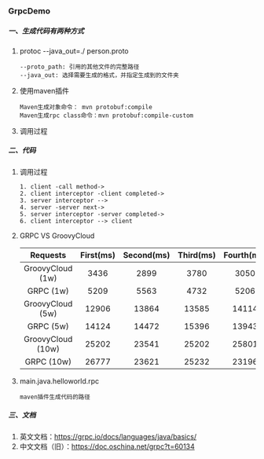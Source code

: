 ### GrpcDemo
##### 一、生成代码有两种方式
1. protoc --java_out=./ person.proto
   ```
   --proto_path: 引用的其他文件的完整路径
   --java_out: 选择需要生成的格式，并指定生成到的文件夹
2. 使用maven插件
   ```
   Maven生成对象命令： mvn protobuf:compile
   Maven生成rpc class命令：mvn protobuf:compile-custom

3. 调用过程
	
	

##### 二、代码
1. 调用过程
   ```
   1. client -call method-> 
   2. client interceptor -client completed-> 
   3. server interceptor --> 
   4. server -server next-> 
   5. server interceptor -server completed-> 
   6. client interceptor --> client
2. GRPC VS GroovyCloud

    Requests | First(ms) | Second(ms) | Third(ms) | Fourth(ms) | Fifth(ms)
    :----:|:----:|:----:|:----:|:----:|:----:
    GroovyCloud (1w) | 3436 | 2899 | 3780 | 3050 | 2614
    GRPC (1w) | 5209 | 5563 | 4732 | 5206 | 5073
    GroovyCloud (5w) | 12906 | 13864 | 13585 | 14114 | 13718
    GRPC (5w) | 14124 | 14472 | 15396 | 13943 | 14281
    GroovyCloud (10w) | 25202 | 23541 | 25202 | 25801 | 25824
    GRPC (10w) | 26777 | 23621 | 25232 | 23196 | 22867
3. main.java.helloworld.rpc
   ```
   maven插件生成代码的路径
##### 三、文档
1. 英文文档：https://grpc.io/docs/languages/java/basics/
2. 中文文档（旧）：https://doc.oschina.net/grpc?t=60134